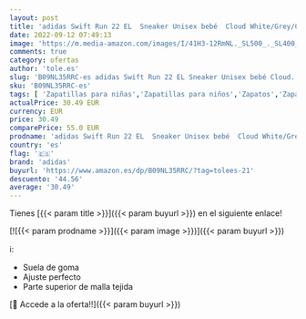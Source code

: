 ```yaml
---
layout: post
title: 'adidas Swift Run 22 EL  Sneaker Unisex bebé  Cloud White/Grey/Core Black  19 EU'
date: 2022-09-12 07:49:13
image: 'https://m.media-amazon.com/images/I/41H3-12RmNL._SL500_._SL400_.jpg'
comments: true
category: ofertas
author: 'tole.es'
slug: 'B09NL35RRC-es adidas Swift Run 22 EL Sneaker Unisex bebé Cloud...'
sku: 'B09NL35RRC-es'
tags: [ 'Zapatillas para niñas','Zapatillas para niños','Zapatos','Zapatos para bebés','Zapatos para niñas','Zapatos para niños','Zapatos y complementos','adidas','bebé','🇪🇸', ]
actualPrice: 30.49 EUR
currency: EUR
price: 30.49
comparePrice: 55.0 EUR
prodname: 'adidas Swift Run 22 EL  Sneaker Unisex bebé  Cloud White/Grey/Core Black  19 EU'
country: 'es'
flag: '🇪🇸'
brand: 'adidas'
buyurl: 'https://www.amazon.es/dp/B09NL35RRC/?tag=tolees-21'
descuento: '44.56'
average: '30.49'
---
```


Tienes [{{< param title >}}]({{< param buyurl >}}) en el siguiente enlace!

[![{{< param prodname >}}]({{< param image >}})]({{< param buyurl >}})

ℹ️:

- Suela de goma
- Ajuste perfecto
- Parte superior de malla tejida

[🛒 Accede a la oferta!!]({{< param buyurl >}})
